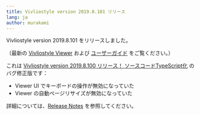 ```yaml
---
title: Vivliostyle version 2019.8.101 リリース
lang: ja
author: murakami
---
```


Vivliostyle version 2019.8.101 をリリースしました。

（最新の [Vivliostyle Viewer](https://vivliostyle.github.io/vivliostyle.js/viewer/vivliostyle-viewer.html) および [ユーザーガイド](https://vivliostyle.github.io/vivliostyle.js/docs/ja/) をご覧ください。）

これは [Vivliostyle version 2019.8.100 リリース！ ソースコードTypeScript化](https://vivliostyle.org/ja/blog/2019/08/16/vivliostyle-2019.8.100-released/) のバグ修正版です：

- Viewer UI でキーボードの操作が無効になっていた
- Viewer の自動ページリサイズが無効になっていた

詳細については、[Release Notes](https://github.com/vivliostyle/vivliostyle.js/releases) を参照してください。
